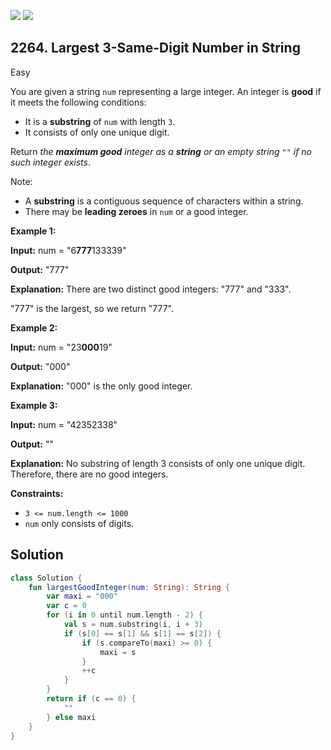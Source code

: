 [![](https://img.shields.io/github/stars/javadev/LeetCode-in-Kotlin?label=Stars&style=flat-square)](https://github.com/javadev/LeetCode-in-Kotlin)
[![](https://img.shields.io/github/forks/javadev/LeetCode-in-Kotlin?label=Fork%20me%20on%20GitHub%20&style=flat-square)](https://github.com/javadev/LeetCode-in-Kotlin/fork)

## 2264\. Largest 3-Same-Digit Number in String

Easy

You are given a string `num` representing a large integer. An integer is **good** if it meets the following conditions:

*   It is a **substring** of `num` with length `3`.
*   It consists of only one unique digit.

Return _the **maximum good** integer as a **string** or an empty string_ `""` _if no such integer exists_.

Note:

*   A **substring** is a contiguous sequence of characters within a string.
*   There may be **leading zeroes** in `num` or a good integer.

**Example 1:**

**Input:** num = "6**777**133339"

**Output:** "777"

**Explanation:** There are two distinct good integers: "777" and "333".

"777" is the largest, so we return "777". 

**Example 2:**

**Input:** num = "23**000**19"

**Output:** "000"

**Explanation:** "000" is the only good integer.

**Example 3:**

**Input:** num = "42352338"

**Output:** ""

**Explanation:** No substring of length 3 consists of only one unique digit. Therefore, there are no good integers.

**Constraints:**

*   `3 <= num.length <= 1000`
*   `num` only consists of digits.

## Solution

```kotlin
class Solution {
    fun largestGoodInteger(num: String): String {
        var maxi = "000"
        var c = 0
        for (i in 0 until num.length - 2) {
            val s = num.substring(i, i + 3)
            if (s[0] == s[1] && s[1] == s[2]) {
                if (s.compareTo(maxi) >= 0) {
                    maxi = s
                }
                ++c
            }
        }
        return if (c == 0) {
            ""
        } else maxi
    }
}
```
